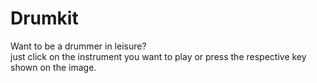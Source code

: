 # Drumkit
Want to be a drummer in leisure?  
just click on the instrument you want to play or press the respective key shown on the image.
